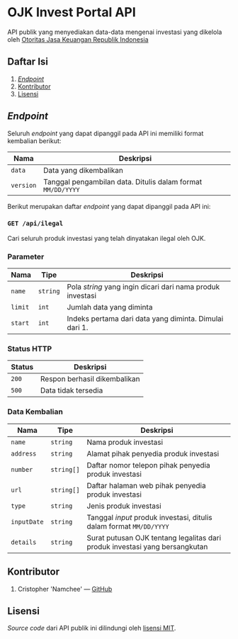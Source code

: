 # OJK Invest Portal API

API publik yang menyediakan data-data mengenai investasi yang dikelola oleh [Otoritas Jasa Keuangan Republik Indonesia](https://www.ojk.go.id/Default.aspx)

## Daftar Isi

1. [_Endpoint_](#endpoint)
2. [Kontributor](#kontributor)
3. [Lisensi](#lisensi)

## _Endpoint_

Seluruh _endpoint_ yang dapat dipanggil pada API ini memiliki format kembalian berikut:

Nama | Deskripsi
---- | ---------
`data` | Data yang dikembalikan
`version` | Tanggal pengambilan data. Ditulis dalam format `MM/DD/YYYY`

Berikut merupakan daftar _endpoint_ yang dapat dipanggil pada API ini:

### `GET /api/ilegal`

Cari seluruh produk investasi yang telah dinyatakan ilegal oleh OJK.

### Parameter

Nama | Tipe | Deskripsi
---- | ---- | ---------
`name` | `string` | Pola _string_ yang ingin dicari dari nama produk investasi
`limit` | `int` | Jumlah data yang diminta
`start` | `int` | Indeks pertama dari data yang diminta. Dimulai dari 1.

### Status HTTP

Status | Deskripsi
------ | ---------
`200` | Respon berhasil dikembalikan
`500` | Data tidak tersedia

### Data Kembalian

Nama | Tipe | Deskripsi
---- | ---- | ---------
`name` | `string` | Nama produk investasi
`address` | `string` | Alamat pihak penyedia produk investasi
`number` | `string[]` | Daftar nomor telepon pihak penyedia produk investasi
`url` | `string[]` | Daftar halaman web pihak penyedia produk investasi
`type` | `string` | Jenis produk investasi
`inputDate` | `string` | Tanggal _input_ produk investasi, ditulis dalam format `MM/DD/YYYY`
`details` | `string` | Surat putusan OJK tentang legalitas dari produk investasi yang bersangkutan

## Kontributor

1. Cristopher 'Namchee' — [GitHub](https://github.com/Namchee)

## Lisensi

_Source code_ dari API publik ini dilindungi oleh [lisensi MIT](./LICENSE).

